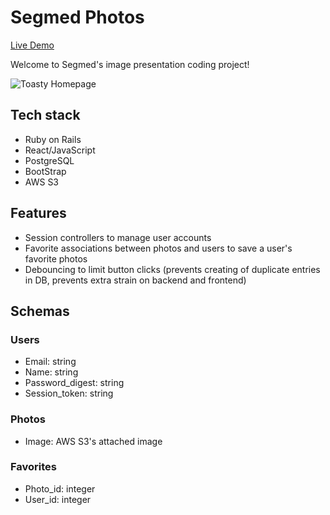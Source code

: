 # Segmed Photos

[Live Demo](https://segmed.herokuapp.com/)

Welcome to Segmed's image presentation coding project!

![Toasty Homepage](https://segmed-dev.s3-us-west-1.amazonaws.com/personal-site/display.png)


## Tech stack

* Ruby on Rails
* React/JavaScript
* PostgreSQL
* BootStrap
* AWS S3

## Features

* Session controllers to manage user accounts
* Favorite associations between photos and users to save a user's favorite photos
* Debouncing to limit button clicks (prevents creating of duplicate entries in DB, prevents extra strain on backend and frontend)

## Schemas

### Users
* Email: string
* Name: string
* Password_digest: string
* Session_token: string

### Photos
* Image: AWS S3's attached image

### Favorites
* Photo_id: integer
* User_id: integer
